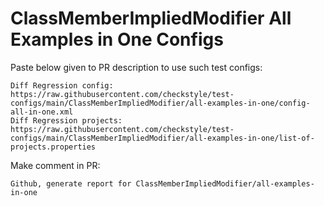 # ClassMemberImpliedModifier All Examples in One Configs
Paste below given to PR description to use such test configs:
```
Diff Regression config: https://raw.githubusercontent.com/checkstyle/test-configs/main/ClassMemberImpliedModifier/all-examples-in-one/config-all-in-one.xml
Diff Regression projects: https://raw.githubusercontent.com/checkstyle/test-configs/main/ClassMemberImpliedModifier/all-examples-in-one/list-of-projects.properties
```
Make comment in PR:
```
Github, generate report for ClassMemberImpliedModifier/all-examples-in-one
```
